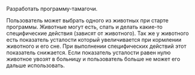 Разработать программу-тамагочи.

Пользователь может выбрать одного из животных при старте
программы. Животные могут есть, спать и делать какие-то
специфические действия (зависят от животного). Так же у
животного есть показатель усталости который увеличивается при
кормлении животного и его сне. При выполнении специфических
действий этот показатель снижается. Если показатель усталости
равен нулю животное увозят в больницу и пользователь больше не
может его дальше использовать.